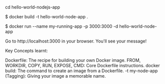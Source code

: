 cd hello-world-nodejs-app

$ docker build -t hello-world-node-app .

$ docker run --name my-running-app -p 3000:3000 -d hello-world-node-app

Go to http://localhost:3000 in your browser. You'll see your message!

Key Concepts learnt:

Dockerfile: The recipe for building your own Docker image.
FROM, WORKDIR, COPY, RUN, EXPOSE, CMD: Core Dockerfile instructions.
docker build: The command to create an image from a Dockerfile.
-t my-node-app (Tagging): Giving your image a memorable name.